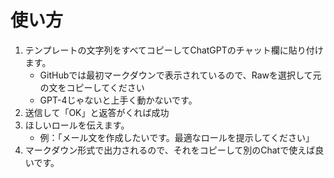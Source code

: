 # 使い方
1. テンプレートの文字列をすべてコピーしてChatGPTのチャット欄に貼り付けます。
    - GitHubでは最初マークダウンで表示されているので、Rawを選択して元の文をコピーしてください
    - GPT-4じゃないと上手く動かないです。
2. 送信して「OK」と返答がくれば成功
3. ほしいロールを伝えます。
    - 例：「メール文を作成したいです。最適なロールを提示してください」
4. マークダウン形式で出力されるので、それをコピーして別のChatで使えば良いです。
